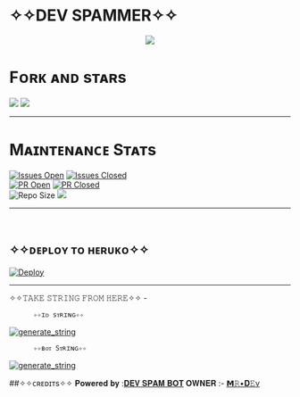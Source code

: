 # ✧✧DEV SPAMMER✧✧



<p align="center">
  <img src="https://telegra.ph/file/10e2f2a2fcd5721b3374d.jpg">

</p>

# Fᴏʀᴋ ᴀɴᴅ sᴛᴀʀs 
<a href="https://github.com/D3stroyer-xD/Royal-SpamBot/stargazers"><img src="https://img.shields.io/github/stars/D3stroyer-xD/Royal-SpamBot?style=social"></a> 
<a href="https://github.com/D3stroyer-xD/Royal-SpamBot/fork"><img src="https://img.shields.io/github/forks/D3stroyer-xD/Royal-SpamBot?label=Fork&logoColor=blue&style=social"></a> <br>  
<hr/> 

# Mᴀɪɴᴛᴇɴᴀɴᴄᴇ Sᴛᴀᴛs
[![Issues Open](https://img.shields.io/github/issues/D3stroyer-xD/Royal-SpamBot?&style=flat-square)]( https://github.com/D3stroyer-xD/Royal-SpamBot/issues)
[![Issues Closed](https://img.shields.io/github/issues-closed/D3stroyer-xD/Royal-SpamBot?&style=flat-square)]( https://github.com/D3stroyer-xD/Royal-SpamBot/issues?q=is:closed) <br>
[![PR Open](https://img.shields.io/github/issues-pr/D3stroyer-xD/Royal-SpamBot?&style=flat-square)]( https://github.com/D3stroyer-xD/Royal-SpamBot/pulls)
[![PR Closed](https://img.shields.io/github/issues-pr-closed/D3stroyer-xD/Royal-SpamBot?&style=flat-square)](https://github.com/D3stroyer-xD/Royal-SpamBot/pulls?q=is:closed) <br>
![Repo Size](https://img.shields.io/github/repo-size/D3stroyer-xD/Royal-SpamBot?style=flat-square)
<a href="https://github.com/D3stroyer-xD/Royal-SpamBot"><img src="https://img.shields.io/github/last-commit/D3stroyer-xD/Royal-SpamBot?style=flat-square"></a></p>

<hr/>

<br>



## ✧✧ᴅᴇᴘʟᴏʏ ᴛᴏ ʜᴇʀᴜᴋᴏ✧✧

 
[![Deploy](https://www.herokucdn.com/deploy/button.svg)](https://dashboard.heroku.com/new?template=https://github.com/D3stroyer-xD/Royal-SpamBot) 

------------------------------------------------

✧✧𝚃𝙰𝙺𝙴 𝚂𝚃𝚁𝙸𝙽𝙶 𝙵𝚁𝙾𝙼 𝙷𝙴𝚁𝙴✧✧ - 

          ✧✧ɪᴅ sᴛʀɪɴɢ✧✧


   <a href="https://replit.com/@DarkXstar-xd/TEAM-SHADOW-ID-SPAM-BOT-STRING#main.py" target="_blank"><img src="https://img.shields.io/badge/run-string%20session-red?style=for-the-badge&logo=repl.it" alt="generate_string" /></a>
 

          ✧✧ʙᴏᴛ Sᴛʀɪɴɢ✧✧


 <a href="https://replit.com/@DarkXstar-xd/TEAM-SHADOW-BOT-TOKEN-SPAM-BOT-STRING#main.py" target="_blank"><img src="https://img.shields.io/badge/run-string%20session-red?style=for-the-badge&logo=repl.it" alt="generate_string" /></a>

     

##✧✧ᴄʀᴇᴅɪᴛs✧✧
𝐏𝐨𝐰𝐞𝐫𝐞𝐝 𝐛𝐲 :[𝐃𝐄𝐕 𝐒𝐏𝐀𝐌 𝐁𝐎𝐓](https://t.me/DEV_CHAT_ROOM)
𝐎𝐖𝐍𝐄𝐑 :- [𝗠𝚁•𝐃𝙴v](https://t.me/iTZ_DEV_XD)
